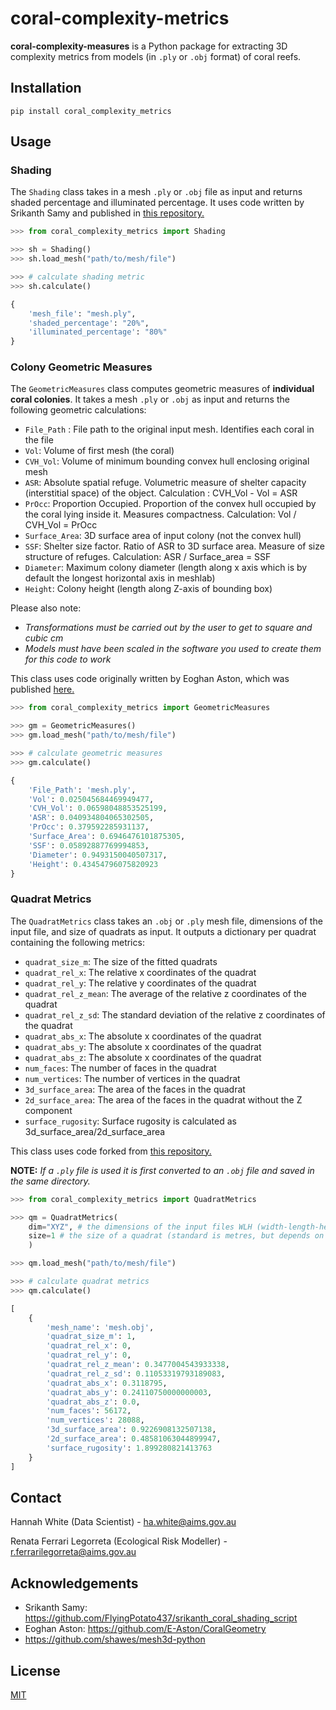 # coral-complexity-metrics

**coral-complexity-measures** is a Python package for extracting 3D complexity metrics from models (in `.ply` or `.obj` format) of coral reefs.

## Installation

```
pip install coral_complexity_metrics
```

## Usage

### Shading

The `Shading` class takes in a mesh `.ply` or `.obj` file as input and returns shaded percentage and illuminated percentage. It uses code written by Srikanth Samy and published in [this repository.](https://github.com/FlyingPotato437/srikanth_coral_shading_script)

```python
>>> from coral_complexity_metrics import Shading

>>> sh = Shading()
>>> sh.load_mesh("path/to/mesh/file")

>>> # calculate shading metric
>>> sh.calculate()

{
    'mesh_file': "mesh.ply",
    'shaded_percentage': "20%",
    'illuminated_percentage': "80%"
}
```

### Colony Geometric Measures

The `GeometricMeasures` class computes geometric measures of **individual coral colonies**. It takes a mesh `.ply` or `.obj` as input and returns the following geometric calculations:

* `File_Path` : File path to the original input mesh. Identifies each coral in the file
* `Vol`: Volume of first mesh (the coral)
* `CVH_Vol`: Volume of minimum bounding convex hull enclosing original mesh
* `ASR`: Absolute spatial refuge. Volumetric measure of shelter capacity (interstitial space) of the object. Calculation : CVH_Vol - Vol = ASR
* `PrOcc`: Proportion Occupied. Proportion of the convex hull occupied by the coral lying inside it. Measures compactness. Calculation: Vol / CVH_Vol = PrOcc
* `Surface_Area`: 3D surface area of input colony (not the convex hull)
* `SSF`: Shelter size factor. Ratio of ASR to 3D surface area. Measure of size structure of refuges. Calculation: ASR / Surface_area = SSF
* `Diameter`: Maximum colony diameter (length along x axis which is by default the longest horizontal axis in meshlab)
* `Height`: Colony height (length along Z-axis of bounding box) 

Please also note:
* *Transformations must be carried out by the user to get to square and cubic cm*
* *Models must have been scaled in the software you used to create them for this code to work*

This class uses code originally written by Eoghan Aston, which was published [here.](https://github.com/E-Aston/CoralGeometry)

```python
>>> from coral_complexity_metrics import GeometricMeasures

>>> gm = GeometricMeasures()
>>> gm.load_mesh("path/to/mesh/file")

>>> # calculate geometric measures
>>> gm.calculate()

{
    'File_Path': 'mesh.ply', 
    'Vol': 0.025045684469949477, 
    'CVH_Vol': 0.06598048853525199, 
    'ASR': 0.040934804065302505, 
    'PrOcc': 0.379592285931137, 
    'Surface_Area': 0.6946476101875305, 
    'SSF': 0.05892887769994853, 
    'Diameter': 0.9493150040507317, 
    'Height': 0.43454796075820923
}
```

### Quadrat Metrics 

The `QuadratMetrics` class takes an `.obj` or `.ply` mesh file, dimensions of the input file, and size of quadrats as input. It outputs a dictionary per quadrat containing the following metrics:
* `quadrat_size_m`: The size of the fitted quadrats
* `quadrat_rel_x`: The relative x coordinates of the quadrat
* `quadrat_rel_y`: The relative y coordinates of the quadrat
* `quadrat_rel_z_mean`: The average of the relative z coordinates of the quadrat
* `quadrat_rel_z_sd`: The standard deviation of the relative z coordinates of the quadrat
* `quadrat_abs_x`: The absolute x coordinates of the quadrat
* `quadrat_abs_y`: The absolute x coordinates of the quadrat
* `quadrat_abs_z`: The absolute x coordinates of the quadrat
* `num_faces`: The number of faces in the quadrat
* `num_vertices`: The number of vertices in the quadrat
* `3d_surface_area`: The area of the faces in the quadrat
* `2d_surface_area`: The area of the faces in the quadrat without the Z component
* `surface_rugosity`: Surface rugosity is calculated as 3d_surface_area/2d_surface_area

This class uses code forked from [this repository.](https://github.com/shawes/mesh3d-python)

**NOTE:** *If a `.ply` file is used it is first converted to an `.obj` file and saved in the same directory.*

```python
>>> from coral_complexity_metrics import QuadratMetrics

>>> qm = QuadratMetrics(
    dim="XYZ", # the dimensions of the input files WLH (width-length-height)
    size=1 # the size of a quadrat (standard is metres, but depends on the mesh units)
    )

>>> qm.load_mesh("path/to/mesh/file")

>>> # calculate quadrat metrics
>>> qm.calculate()

[
    {
        'mesh_name': 'mesh.obj', 
        'quadrat_size_m': 1, 
        'quadrat_rel_x': 0, 
        'quadrat_rel_y': 0, 
        'quadrat_rel_z_mean': 0.3477004543933338, 
        'quadrat_rel_z_sd': 0.11053319793189083, 
        'quadrat_abs_x': 0.3118795, 
        'quadrat_abs_y': 0.24110750000000003, 
        'quadrat_abs_z': 0.0, 
        'num_faces': 56172, 
        'num_vertices': 28088, 
        '3d_surface_area': 0.9226908132507138, 
        '2d_surface_area': 0.48581063044899947, 
        'surface_rugosity': 1.899280821413763
    }
]

```

## Contact

Hannah White (Data Scientist) - ha.white@aims.gov.au

Renata Ferrari Legorreta (Ecological Risk Modeller) - r.ferrarilegorreta@aims.gov.au 

## Acknowledgements

* Srikanth Samy: https://github.com/FlyingPotato437/srikanth_coral_shading_script
* Eoghan Aston: https://github.com/E-Aston/CoralGeometry
* https://github.com/shawes/mesh3d-python

## License

[MIT](https://choosealicense.com/licenses/mit/)